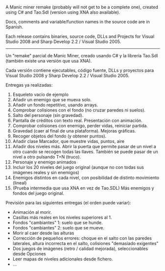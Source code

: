 A Manic miner remake (probably will not get to be a complete one), created using C# and Tao.Sdl (version using XNA also available).

Docs, comments and variable/function names in the source code are in Spanish.

Each release contains binaries, source code, DLLs and Projects for Visual Studio 2008 and Sharp Develop 2.2 / Visual Studio 2005.

---

Un "remake" parcial de Manic Miner, creado usando C# y la librería Tao.Sdl (también existe una versión que usa XNA).

Cada versión contiene ejecutables, código fuente, DLLs y proyectos para Visual Studio 2008 y Sharp Develop 2.2 / Visual Studio 2005.

Entregas ya realizadas:

  1. Esqueleto vacío de ejemplo
  1. Añadir un enemigo que se mueva solo.
  1. Añadir un fondo repetitivo, usando arrays.
  1. Comprobar colisiones con el fondo (no cruzar paredes ni suelos).
  1. Salto del personaje (sin gravedad).
  1. Pantalla de créditos con texto real. Presentación con animación.
  1. Comprobar colisiones con enemigo, perder vidas, reiniciar partida.
  1. Gravedad (caer al final de una plataforma). Mejoras gráficas.
  1. Recoger objetos del fondo (y obtener puntos).
  1. Añadir clase Marcador, que muestre vidas, puntos, aire
  1. Añadir dos niveles más. Abrir la puerta que permite pasar de un nivel a otro cuando se recogen todas las llaves. También se puede pasar de un nivel a otro pulsando T+N (truco).
  1. Personaje y enemigo animados
  1. Incluir los 20 niveles del juego original (aunque no con todas sus imágenes reales y sin enemigos)
  1. Enemigos distintos en cada nivel, con posibilidad de distinto movimiento (lineal)
  1. (Prueba intermedia que usa XNA en vez de Tao.SDL) Más enemigos y fondos del juego original.

Previsión para las siguientes entregas (el orden puede variar):

  * Animación al morir.
  * Casillas más reales en los niveles superiores al 1.
  * Fondos "cambiantes" 1: suelo que se hunde.
  * Fondos "cambiantes" 2: suelo que se mueve.
  * Morir al caer desde las alturas
  * Corrección de pequeños errores: choque en el salto con las paredes laterales, altura incorrecta en el salto, colisiones "demasiado exigentes"
  * Dos juegos de imágenes (retro / calidad mejorada), seleccionables desde Opciones
  * Leer mapas de niveles adicionales desde fichero.
  * ...